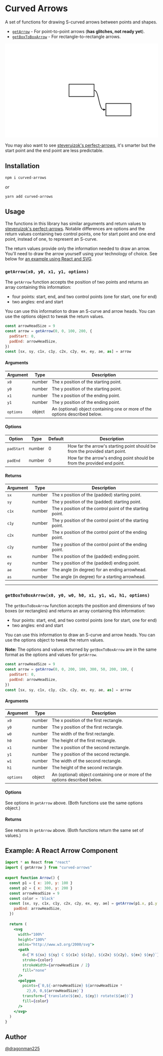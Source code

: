 # Curved Arrows

A set of functions for drawing S-curved arrows between points and shapes.

- [`getArrow`](#getarrowx0-y0-x1-y1-options) - For point-to-point arrows (**has glitches, not ready yet**).
- [`getBoxToBoxArrow`](#getboxtoboxarrowx0-y0-w0-h0-x1-y1-w1-h1-options) - For rectangle-to-rectangle arrows.

![demo animation](./demo_animation.gif)

You may also want to see [steveruizok's perfect-arrows](https://github.com/steveruizok/perfect-arrows), it's smarter but the start point and the end point are less predictable.

## Installation

```bash
npm i curved-arrows
```

_or_

```bash
yarn add curved-arrows
```

## Usage

The functions in this library has similar arguments and return values to [steveruizok's perfect-arrows](https://github.com/steveruizok/perfect-arrows). Notable differences are options and the return values containing two control points, one for start point and one end point, instead of one, to represent an S-curve.

The return values provide only the information needed to draw an arrow. You'll need to draw the arrow yourself using your technology of choice. See below for [an example using React and SVG](#example:-a-react-arrow-component).

### `getArrow(x0, y0, x1, y1, options)`

The `getArrow` function accepts the position of two points and returns an array containing this information:

- four points: start, end, and two control points (one for start, one for end)
- two angles: end and start

You can use this information to draw an S-curve and arrow heads. You can use the options object to tweak the return values.

```js
const arrowHeadSize = 9
const arrow = getArrow(0, 0, 100, 200, {
  padStart: 0,
  padEnd: arrowHeadSize,
})
const [sx, sy, c1x, c1y, c2x, c2y, ex, ey, ae, as] = arrow
```

#### Arguments

| Argument | Type   | Description                                                                 |
| -------- | ------ | --------------------------------------------------------------------------- |
| `x0`     | number | The x position of the starting point.                                       |
| `y0`     | number | The y position of the starting point.                                       |
| `x1`     | number | The x position of the ending point.                                         |
| `y1`     | number | The y position of the ending point.                                         |
| `options`| object | An (optional) object containing one or more of the options described below. |

#### Options

| Option     | Type   | Default | Description                                                  |
| ---------- | ------ | ------- | ------------------------------------------------------------ |
| `padStart` | number | 0       | How far the arrow's starting point should be from the provided start point. |
| `padEnd`   | number | 0       | How far the arrow's ending point should be from the provided end point. |

#### Returns

| Argument | Type   | Description                                      |
| -------- | ------ | ------------------------------------------------ |
| `sx`     | number | The x position of the (padded) starting point.   |
| `sy`     | number | The y position of the (padded) starting point.   |
| `c1x`    | number | The x position of the control point of the starting point.   |
| `c1y`    | number | The y position of the control point of the starting point.   |
| `c2x`    | number | The x position of the control point of the ending point.     |
| `c2y`    | number | The y position of the control point of the ending point.     |
| `ex`     | number | The x position of the (padded) ending point.     |
| `ey`     | number | The y position of the (padded) ending point.     |
| `ae`     | number | The angle (in degree) for an ending arrowhead.   |
| `as`     | number | The angle (in degree) for a starting arrowhead.  |

---

### `getBoxToBoxArrow(x0, y0, w0, h0, x1, y1, w1, h1, options)`

The `getBoxToBoxArrow` function accepts the position and dimensions of two boxes (or rectangles) and returns an array containing this information:

- four points: start, end, and two control points (one for start, one for end)
- two angles: end and start

You can use this information to draw an S-curve and arrow heads. You can use the options object to tweak the return values.

**Note:** The options and values returned by `getBoxToBoxArrow` are in the same format as the options and values for `getArrow`.

```js
const arrowHeadSize = 9
const arrow = getArrow(0, 0, 200, 100, 300, 50, 200, 100, {
  padStart: 0,
  padEnd: arrowHeadSize,
})
const [sx, sy, c1x, c1y, c2x, c2y, ex, ey, ae, as] = arrow
```

#### Arguments

| Argument | Type   | Description                                                                 |
| -------- | ------ | --------------------------------------------------------------------------- |
| `x0`     | number | The x position of the first rectangle.                                      |
| `y0`     | number | The y position of the first rectangle.                                      |
| `w0`     | number | The width of the first rectangle.                                           |
| `h0`     | number | The height of the first rectangle.                                          |
| `x1`     | number | The x position of the second rectangle.                                     |
| `y1`     | number | The y position of the second rectangle.                                     |
| `w1`     | number | The width of the second rectangle.                                          |
| `h1`     | number | The height of the second rectangle.                                         |
| `options`| object | An (optional) object containing one or more of the options described below. |

#### Options

See options in `getArrow` above. (Both functions use the same options object.)

#### Returns

See returns in `getArrow` above. (Both functions return the same set of values.)

## Example: A React Arrow Component

```jsx
import * as React from "react"
import { getArrow } from "curved-arrows"

export function Arrow() {
  const p1 = { x: 100, y: 100 }
  const p2 = { x: 300, y: 200 }
  const arrowHeadSize = 9
  const color = 'black'
  const [sx, sy, c1x, c1y, c2x, c2y, ex, ey, ae] = getArrow(p1.x, p1.y, p2.x, p2.y, {
    padEnd: arrowHeadSize,
  })

  return (
    <svg
      width="100%"
      height="100%"
      xmlns="http://www.w3.org/2000/svg">
      <path
        d={`M ${sx} ${sy} C ${c1x} ${c1y}, ${c2x} ${c2y}, ${ex} ${ey}`}
        stroke={color}
        strokeWidth={arrowHeadSize / 2}
        fill="none"
      />
      <polygon
        points={`0,${-arrowHeadSize} ${arrowHeadSize *
          2},0, 0,${arrowHeadSize}`}
        transform={`translate(${ex}, ${ey}) rotate(${ae})`}
        fill={color}
      />
    </svg>
  )
}
```

## Author

[@dragonman225](https://twitter.com/dragonman225)